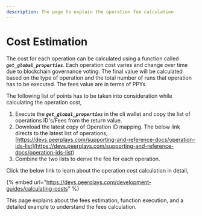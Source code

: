 ```yaml
---
description: The page to explain the operation fee calculation
---
```


# Cost Estimation

The cost for each operation can be calculated using a function called _**`get_global_properties`**_. Each operation cost varies and change over time due to blockchain governance voting. The final value will be calculated based on the type of operation and the total number of runs that operation has to be executed. The fees value are in terms of PPYs.

The following list of points has to be taken into consideration while calculating the operation cost,&#x20;

1. Execute the _**`get_global_properties`**_ in the cli wallet and copy the list of operations ID's/Fees from the return value.
2. Download the latest copy of Operation ID mapping. The below link directs to the latest list of operations,\
   [https://devs.peerplays.com/supporting-and-reference-docs/operation-ids-list](https://devs.peerplays.com/supporting-and-reference-docs/operation-ids-list)
3. Combine the two lists to derive the fee for each operation.

Click the below link to learn about the operation cost calculation in detail,

{% embed url="https://devs.peerplays.com/development-guides/calculating-costs" %}

This page explains about the fees estimation, function execution, and a detailed example to understand the fees calculation.
